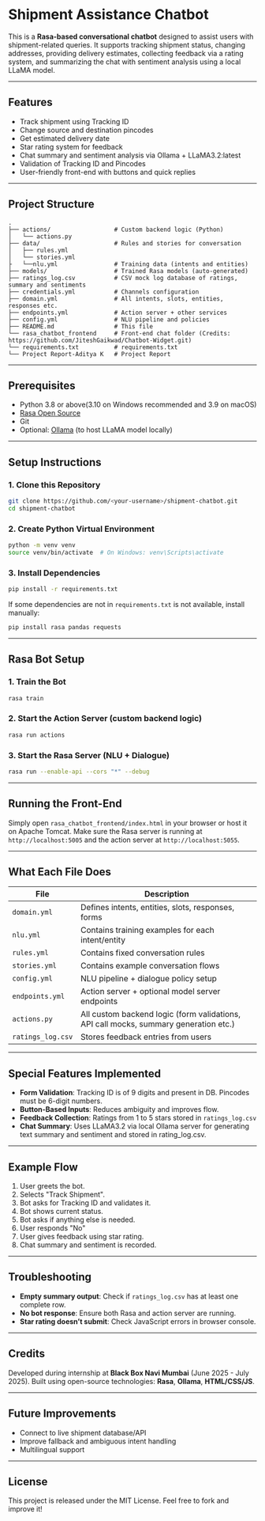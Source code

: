 # Shipment Assistance Chatbot

This is a **Rasa-based conversational chatbot** designed to assist users with shipment-related queries. It supports tracking shipment status, changing addresses, providing delivery estimates, collecting feedback via a rating system, and summarizing the chat with sentiment analysis using a local LLaMA model.

---

## Features
- Track shipment using Tracking ID
- Change source and destination pincodes
- Get estimated delivery date
- Star rating system for feedback
- Chat summary and sentiment analysis via Ollama + LLaMA3.2:latest
- Validation of Tracking ID and Pincodes
- User-friendly front-end with buttons and quick replies

---

## Project Structure
```
.
├── actions/                  # Custom backend logic (Python)
│   └── actions.py            
├── data/                     # Rules and stories for conversation
│   ├── rules.yml             
│   └── stories.yml
├   └──nlu.yml                # Training data (intents and entities)
├── models/                   # Trained Rasa models (auto-generated)      
├── ratings_log.csv           # CSV mock log database of ratings, summary and sentiments
├── credentials.yml           # Channels configuration
├── domain.yml                # All intents, slots, entities, responses etc.
├── endpoints.yml             # Action server + other services
├── config.yml                # NLU pipeline and policies
├── README.md                 # This file
└── rasa_chatbot_frontend     # Front-end chat folder (Credits: https://github.com/JiteshGaikwad/Chatbot-Widget.git)
└── requirements.txt          # requirements.txt
└── Project Report-Aditya K   # Project Report 

```

---

## Prerequisites

- Python 3.8 or above(3.10 on Windows recommended and 3.9 on macOS)
- [Rasa Open Source](https://rasa.com/docs/rasa/installation/)
- Git
- Optional: [Ollama](https://ollama.com) (to host LLaMA model locally)

---

## Setup Instructions

### 1. Clone this Repository
```bash
git clone https://github.com/<your-username>/shipment-chatbot.git
cd shipment-chatbot
```

### 2. Create Python Virtual Environment
```bash
python -m venv venv
source venv/bin/activate  # On Windows: venv\Scripts\activate
```

### 3. Install Dependencies
```bash
pip install -r requirements.txt
```

If some dependencies are not in `requirements.txt` is not available, install manually:
```bash
pip install rasa pandas requests
```

---

## Rasa Bot Setup

### 1. Train the Bot
```bash
rasa train
```

### 2. Start the Action Server (custom backend logic)
```bash
rasa run actions
```

### 3. Start the Rasa Server (NLU + Dialogue)
```bash
rasa run --enable-api --cors "*" --debug
```

---

## Running the Front-End

Simply open `rasa_chatbot_frontend/index.html` in your browser or host it on Apache Tomcat.
Make sure the Rasa server is running at `http://localhost:5005` and the action server at `http://localhost:5055`.

---

## What Each File Does

| File | Description |
|------|-------------|
| `domain.yml` | Defines intents, entities, slots, responses, forms |
| `nlu.yml` | Contains training examples for each intent/entity |
| `rules.yml` | Contains fixed conversation rules |
| `stories.yml` | Contains example conversation flows |
| `config.yml` | NLU pipeline + dialogue policy setup |
| `endpoints.yml` | Action server + optional model server endpoints |
| `actions.py` | All custom backend logic (form validations, API call mocks, summary generation etc.) |
| `ratings_log.csv` | Stores feedback entries from users |

---

## Special Features Implemented

- **Form Validation**: Tracking ID is of 9 digits and present in DB. Pincodes must be 6-digit numbers.
- **Button-Based Inputs**: Reduces ambiguity and improves flow.
- **Feedback Collection**: Ratings from 1 to 5 stars stored in `ratings_log.csv`
- **Chat Summary**: Uses LLaMA3.2 via local Ollama server for generating text summary and sentiment and stored in rating_log.csv.

---

## Example Flow
1. User greets the bot.
2. Selects "Track Shipment".
3. Bot asks for Tracking ID and validates it.
4. Bot shows current status.
5. Bot asks if anything else is needed.
6. User responds "No"
7. User gives feedback using star rating.
8. Chat summary and sentiment is recorded.

---

## Troubleshooting
- **Empty summary output**: Check if `ratings_log.csv` has at least one complete row.
- **No bot response**: Ensure both Rasa and action server are running.
- **Star rating doesn’t submit**: Check JavaScript errors in browser console.

---

## Credits
Developed during internship at **Black Box Navi Mumbai** (June 2025 - July 2025).
Built using open-source technologies: **Rasa**, **Ollama**, **HTML/CSS/JS**.

---

## Future Improvements
- Connect to live shipment database/API
- Improve fallback and ambiguous intent handling
- Multilingual support

---

## License
This project is released under the MIT License. Feel free to fork and improve it!
